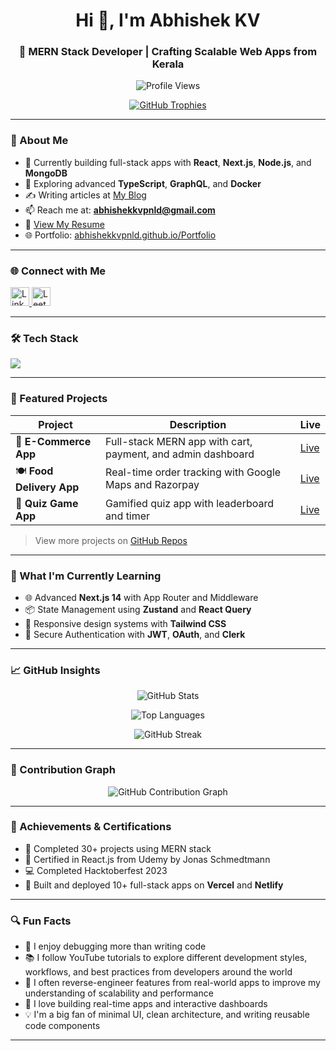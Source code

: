 <h1 align="center">Hi 👋, I'm Abhishek KV</h1>
<h3 align="center">🚀 MERN Stack Developer | Crafting Scalable Web Apps from Kerala</h3>

<p align="center">
  <img src="https://komarev.com/ghpvc/?username=abhishekkvpnld&label=Profile%20views&color=0e75b6&style=flat" alt="Profile Views" />
</p>

<p align="center">
  <a href="https://github-profile-trophy.vercel.app/?username=abhishekkvpnld">
    <img src="https://github-profile-trophy.vercel.app/?username=abhishekkvpnld&theme=algolia&margin-w=10" alt="GitHub Trophies" />
  </a>
</p>

---

### 🚧 About Me

- 🔭 Currently building full-stack apps with **React**, **Next.js**, **Node.js**, and **MongoDB**
- 🌱 Exploring advanced **TypeScript**, **GraphQL**, and **Docker**
- ✍️ Writing articles at [My Blog](https://abhishekkvpnld.github.io/Portfolio/#blog)
- 📫 Reach me at: **abhishekkvpnld@gmail.com**
- 🧾 [View My Resume](https://drive.google.com/file/d/1GDy64QNkyvyVLi8xEwfjASA-Z6nru2mG/view?usp=sharing)
- 🌐 Portfolio: [abhishekkvpnld.github.io/Portfolio](https://abhishekkvpnld.github.io/Portfolio/)

---

### 🌐 Connect with Me

<p align="left">
  <a href="https://linkedin.com/in/abhishek-kv-77b0b7286" target="_blank">
    <img src="https://skillicons.dev/icons?i=linkedin" height="30" alt="LinkedIn" />
  </a>
  <a href="https://leetcode.com/abhishekkv-1999" target="_blank">
    <img src="https://skillicons.dev/icons?i=leetcode" height="30" alt="LeetCode" />
  </a>
</p>

---

### 🛠️ Tech Stack

<p align="left">
  <img src="https://skillicons.dev/icons?i=html,css,js,ts,react,nextjs,nodejs,express,mongodb,redux,tailwind,git,github,docker,vscode,firebase,postman,figma" />
</p>

---

### 💼 Featured Projects

| Project | Description | Live |
|--------|-------------|------|
| 🛒 **E-Commerce App** | Full-stack MERN app with cart, payment, and admin dashboard | [Live](https://your-live-link.com) |
| 🍽 **Food Delivery App** | Real-time order tracking with Google Maps and Razorpay | [Live](https://your-live-link.com) |
| 🧠 **Quiz Game App** | Gamified quiz app with leaderboard and timer | [Live](https://your-live-link.com) |

> View more projects on [GitHub Repos](https://github.com/Abhishekkvpnld?tab=repositories)

---

### 📘 What I'm Currently Learning

- 🌐 Advanced **Next.js 14** with App Router and Middleware  
- 📦 State Management using **Zustand** and **React Query**  
- 📱 Responsive design systems with **Tailwind CSS**  
- 🔐 Secure Authentication with **JWT**, **OAuth**, and **Clerk**

---

### 📈 GitHub Insights

<p align="center">
  <img src="https://github-readme-stats.vercel.app/api?username=abhishekkvpnld&show_icons=true&theme=radical&border_radius=12&hide_border=false&rank_icon=github" alt="GitHub Stats" />
</p>

<p align="center">
  <img src="https://github-readme-stats.vercel.app/api/top-langs/?username=abhishekkvpnld&layout=compact&theme=radical&border_radius=12&hide_border=false" alt="Top Languages" />
</p>

<p align="center">
  <img src="https://github-readme-streak-stats.herokuapp.com/?user=abhishekkvpnld&theme=radical&hide_border=false&border_radius=12" alt="GitHub Streak" />
</p>

---

### 📆 Contribution Graph

<p align="center">
  <img src="https://github-readme-activity-graph.vercel.app/graph?username=abhishekkvpnld&theme=react-dark&hide_border=false&area=true" alt="GitHub Contribution Graph" />
</p>

---

### 🏅 Achievements & Certifications

- 🥇 Completed 30+ projects using MERN stack
- 🧾 Certified in React.js from Udemy by Jonas Schmedtmann
- 💻 Completed Hacktoberfest 2023
- 🚀 Built and deployed 10+ full-stack apps on **Vercel** and **Netlify**

---

### 🔍 Fun Facts

- 🎯 I enjoy debugging more than writing code  
- 📚 I follow YouTube tutorials to explore different development styles, workflows, and best practices from developers around the world  
- 🔧 I often reverse-engineer features from real-world apps to improve my understanding of scalability and performance  
- 🧩 I love building real-time apps and interactive dashboards  
- 💡 I'm a big fan of minimal UI, clean architecture, and writing reusable code components  

---
